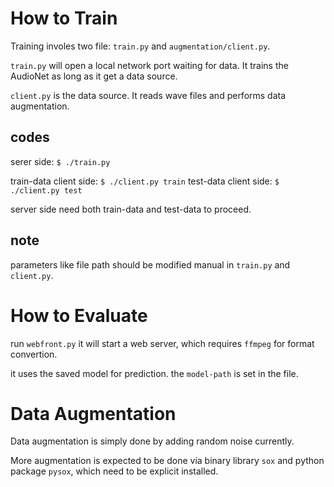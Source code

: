 # How to Train
Training involes two file: `train.py` and `augmentation/client.py`.

`train.py` will open a local network port waiting for data. 
It trains the AudioNet as long as it get a data source.

`client.py` is the data source. It reads wave files and performs data augmentation.

## codes
serer side: `$ ./train.py`

train-data client side: `$ ./client.py train`
test-data client side: `$ ./client.py test`

server side need both train-data and test-data to proceed.

## note
parameters like file path should be modified manual in `train.py` and `client.py`.

# How to Evaluate
run `webfront.py` it will start a web server, which requires `ffmpeg` for format convertion.

it uses the saved model for prediction. the `model-path` is set in the file. 

# Data Augmentation
Data augmentation is simply done by adding random noise currently.

More augmentation is expected to be done via binary library `sox` and python package `pysox`, which need to be explicit installed.
